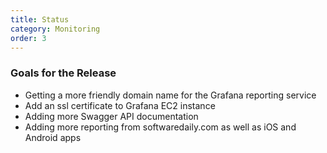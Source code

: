 ```yaml
---
title: Status
category: Monitoring
order: 3
---
```


### Goals for the Release

* Getting a more friendly domain name for the Grafana reporting service
* Add an ssl certificate to Grafana EC2 instance
* Adding more Swagger API documentation
* Adding more reporting from softwaredaily.com as well as iOS and Android apps 
